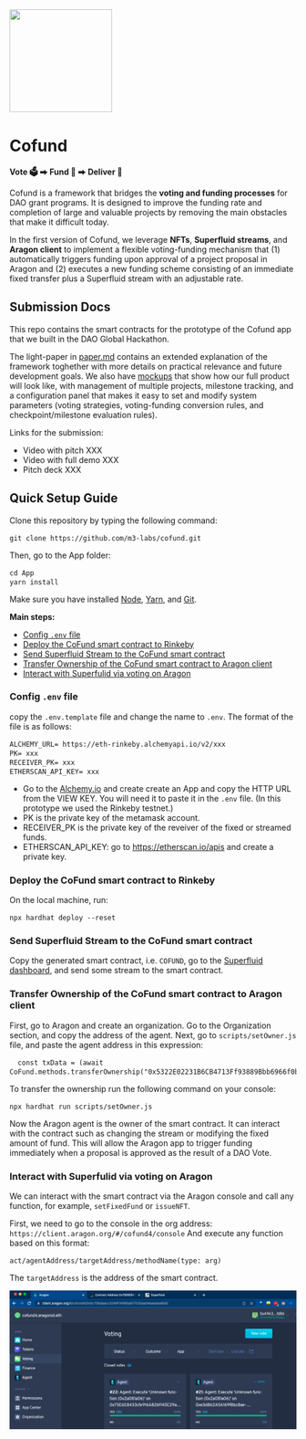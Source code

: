 <img src="https://user-images.githubusercontent.com/7682268/144949810-313d0ccf-6355-4a8c-9590-05c4e6deb35c.png" width="180" height="180">

# Cofund

**Vote 🗳️  ⮕ Fund 💸  ⮕ Deliver 🚀**

Cofund is a framework that bridges the **voting and funding processes** for DAO grant programs. It is designed to improve the funding rate and completion of large and valuable projects by removing the main obstacles that make it difficult today.

In the first version of Cofund, we leverage **NFTs**, **Superfluid streams**, and **Aragon client** to implement a flexible voting-funding mechanism that (1) automatically triggers funding upon approval of a project proposal in Aragon and (2) executes a new funding scheme consisting of an immediate fixed transfer plus a Superfluid stream with an adjustable rate.

## Submission Docs

This repo contains the smart contracts for the prototype of the Cofund app that we built in the DAO Global Hackathon.

The light-paper in [paper.md](https://github.com/m3-labs/cofund/blob/main/paper.md) contains an extended explanation of the framework toghether with more details on practical relevance and future development goals. We also have [mockups](https://github.com/m3-labs/cofund/files/7688826/Cofund.Product.pdf)
 that show how our full product will look like, with management of multiple projects, milestone tracking, and a configuration panel that makes it easy to set and modify system parameters (voting strategies, voting-funding conversion rules, and checkpoint/milestone evaluation rules).

Links for the submission:
- Video with pitch XXX
- Video with full demo XXX
- Pitch deck XXX

## Quick Setup Guide

Clone this repository by typing the following command:
```
git clone https://github.com/m3-labs/cofund.git
```

Then, go to the App folder:
```
cd App
yarn install
```

Make sure you have installed [Node](https://nodejs.org/en/download/), [Yarn](https://classic.yarnpkg.com/en/docs/install), and [Git](https://git-scm.com/book/en/v2/Getting-Started-Installing-Git).

**Main steps:**
- [Config `.env` file](#config-env-file)
- [Deploy the CoFund smart contract to Rinkeby](#deploy-the-cofund-smart-contract-to-rinkeby)
- [Send Superfluid Stream to the CoFund smart contract](#send-superfluid-stream-to-the-smart-contract)
- [Transfer Ownership of the CoFund smart contract to Aragon client](#transfer-ownership-of-the-cofund-to-aragon-client)
- [Interact with Superfulid via voting on Aragon](#interact-with-superfulid-via-voting-on-aragon)

### Config `.env` file
copy the `.env.template` file and change the name to `.env`. The format of the file is as follows:

```
ALCHEMY_URL= https://eth-rinkeby.alchemyapi.io/v2/xxx
PK= xxx
RECEIVER_PK= xxx
ETHERSCAN_API_KEY= xxx
```

- Go to the [Alchemy.io](https://dashboard.alchemyapi.io/) and create create an App and copy the HTTP URL from the VIEW KEY. You will need it to paste it in the `.env` file. (In this prototype we used the Rinkeby testnet.)
- PK is the private key of the metamask account.
- RECEIVER_PK is the private key of the reveiver of the fixed or streamed funds.
- ETHERSCAN_API_KEY: go to https://etherscan.io/apis and create a private key.


### Deploy the CoFund smart contract to Rinkeby
On the local machine, run:

```
npx hardhat deploy --reset
```

### Send Superfluid Stream to the CoFund smart contract
Copy the generated smart contract, i.e. `COFUND`, go to the [Superfluid dashboard](https://app.superfluid.finance/dashboard),
and send some stream to the smart contract. 

### Transfer Ownership of the CoFund smart contract to Aragon client
First, go to Aragon and create an organization. Go to the Organization section, and copy the address of the agent.
Next, go to `scripts/setOwner.js` file, and paste the agent address in this expression:

```
  const txData = (await CoFund.methods.transferOwnership("0x5322E02231B6CB4713Ff93889Bbb6966f0b07863")).encodeABI() 
```

To transfer the ownership run the following command on your console:

```
npx hardhat run scripts/setOwner.js
```

Now the Aragon agent is the owner of the smart contract. It can interact with the contract such as changing the stream or modifying the fixed amount of fund. This will allow the Aragon app to trigger funding immediately when a proposal is approved as the result of a DAO Vote.

### Interact with Superfulid via voting on Aragon
We can interact with the smart contract via the Aragon console and call any function, for example, `setFixedFund` or `issueNFT`.

First, we need to  go to the console in the org address: `https://client.aragon.org/#/cofund4/console`
And execute any function based on this format:

```
act/agentAddress/targetAddress/methodName(type: arg)
```

The `targetAddress` is the address of the smart contract. 


![Argon Voting section](images/aragon_voting.png)
